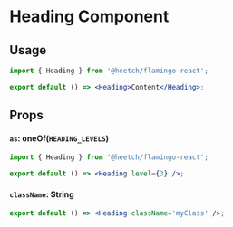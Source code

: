 # Heading Component

## Usage

```jsx
import { Heading } from '@heetch/flamingo-react';

export default () => <Heading>Content</Heading>;
```

## Props

#### `as`: oneOf(`HEADING_LEVELS`)

```jsx
import { Heading } from '@heetch/flamingo-react';

export default () => <Heading level={3} />;
```

#### `className`: String

```jsx
export default () => <Heading className='myClass' />;
```
